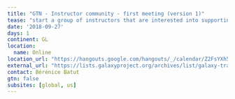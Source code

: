 ```yaml
---
title: "GTN - Instructor community - first meeting (version 1)"
tease: "start a group of instructors that are interested into supporting other instructors"
date: '2018-09-27'
days: 1
continent: GL
location:
  name: Online
location_url: "https://hangouts.google.com/hangouts/_/calendar/Z2FsYXh5dW5pZnJlaWJ1cmdAZ21haWwuY29t.6cd3d5k6fihmid85fd5tejv98u?authuser=1"
external_url: "https://lists.galaxyproject.org/archives/list/galaxy-training@lists.galaxyproject.org/thread/JSVFA3N3AAWM4OLNTPGPLE3FEVT46AY4/#JSVFA3N3AAWM4OLNTPGPLE3FEVT46AY4" 
contact: Bérénice Batut
gtn: false
subsites: [global, us]
---
```

